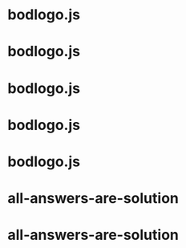 # bodlogo.js
# bodlogo.js
# bodlogo.js
# bodlogo.js
# bodlogo.js
# all-answers-are-solution
# all-answers-are-solution
